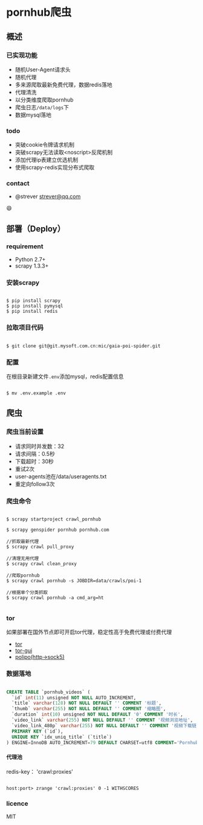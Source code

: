 # pornhub爬虫

## 概述

### 已实现功能

- 随机User-Agent请求头
- 随机代理
- 多来源爬取最新免费代理，数据redis落地
- 代理清洗
- 以分类维度爬取pornhub
- 爬虫日志`/data/logs`下
- 数据mysql落地

### todo

- 突破cookie令牌请求机制
- 突破scrapy无法读取\<noscript\>反爬机制
- 添加代理ip表建立优选机制
- 使用scrapy-redis实现分布式爬取


### contact

- @strever <strever@qq.com>

:smile:


## 部署（Deploy）

### requirement

- Python 2.7+
- scrapy 1.3.3+

### 安装scrapy

```shell

$ pip install scrapy
$ pip install pymysql
$ pip install redis

```

### 拉取项目代码
```git

$ git clone git@git.mysoft.com.cn:mic/gaia-poi-spider.git

```

### 配置

在根目录新建文件`.env`添加mysql，redis配置信息

```

$ mv .env.example .env

```



## 爬虫

### 爬虫当前设置

- 请求同时并发数：32
- 请求间隔：0.5秒
- 下载超时：30秒
- 重试2次
- user-agents池在/data/useragents.txt
- 重定向follow3次


### 爬虫命令

```shell

$ scrapy startproject crawl_pornhub

$ scrapy genspider pornhub pornhub.com

//抓取最新代理
$ scrapy crawl pull_proxy

//清理无用代理
$ scrapy crawl clean_proxy

//爬取pornhub
$ scrapy crawl pornhub -s JOBDIR=data/crawls/poi-1

//根据单个分类抓取
$ scrapy crawl pornhub -a cmd_arg=ht


```

### tor

如果部署在国外节点即可开启tor代理，稳定性高于免费代理或付费代理

- [tor](https://www.torproject.org/download/download.html.en)
- [tor-gui](https://people.torproject.org/~erinn/vidalia-standalone-bundles/)
- [polipo(http->sock5)](http://www.pps.univ-paris-diderot.fr/~jch/software/files/polipo/)

### 数据落地

```sql

CREATE TABLE `pornhub_videos` (
  `id` int(11) unsigned NOT NULL AUTO_INCREMENT,
  `title` varchar(128) NOT NULL DEFAULT '' COMMENT '标题',
  `thumb` varchar(255) NOT NULL DEFAULT '' COMMENT '缩略图',
  `duration` int(10) unsigned NOT NULL DEFAULT '0' COMMENT '时长',
  `video_link` varchar(255) NOT NULL DEFAULT '' COMMENT '视频浏览地址',
  `video_link_480p` varchar(255) NOT NULL DEFAULT '' COMMENT '视频下载链接',
  PRIMARY KEY (`id`),
  UNIQUE KEY `idx_uniq_title` (`title`)
) ENGINE=InnoDB AUTO_INCREMENT=79 DEFAULT CHARSET=utf8 COMMENT='Pornhub视频资源表';

```

#### 代理池

redis-key： 'crawl:proxies'

```shell

host:port> zrange 'crawl:proxies' 0 -1 WITHSCORES

```


### licence

MIT


